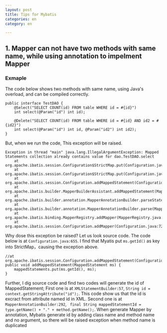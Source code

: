 ```yaml
---
layout: post
title: Tips for Mybatis
categories: en
category: en

---
```


## 1. Mapper can not have two methods with same name, while using annotation to impelment Mapper
### Exmaple

The code below shows two methods with same name, using Java's overload, and can be compiled correctly.
~~~
public interface TestDAO {
    @Select("SELECT COUNT(id) FROM table WHERE id = #{id}")
    int select(@Param("id") int id);

    @Delete("SELECT COUNT(id) FROM table WHERE id = #{id} AND id2 = #{id2}")
    int select(@Param("id") int id, @Param("id2") int id2);
}

~~~

But, when we run the code, This exception will be raised.
~~~
Exception in thread "main" java.lang.IllegalArgumentException: Mapped Statements collection already contains value for dao.TestDAO.select
    at org.apache.ibatis.session.Configuration$StrictMap.put(Configuration.java:859)
    at org.apache.ibatis.session.Configuration$StrictMap.put(Configuration.java:831)
    at org.apache.ibatis.session.Configuration.addMappedStatement(Configuration.java:655)
    at org.apache.ibatis.builder.MapperBuilderAssistant.addMappedStatement(MapperBuilderAssistant.java:302)
    at org.apache.ibatis.builder.annotation.MapperAnnotationBuilder.parseStatement(MapperAnnotationBuilder.java:351)
    at org.apache.ibatis.builder.annotation.MapperAnnotationBuilder.parse(MapperAnnotationBuilder.java:134)
    at org.apache.ibatis.binding.MapperRegistry.addMapper(MapperRegistry.java:72)
    at org.apache.ibatis.session.Configuration.addMapper(Configuration.java:728)
~~~

Why dose this exception be raised? Let us look source code. The code below is at `Configuration.java:655`. I find that Myatis put `ms.getId()` as key into StrictMap，causing the exception above.
~~~
//at org.apache.ibatis.session.Configuration.addMappedStatement(Configuration.java:655)
public void addMappedStatement(MappedStatement ms) {
    mappedStatements.put(ms.getId(), ms);
}
~~~

Further, I dig source code and find two codes will generate the id of MappedStatement;
First one is at `XMLStatementBuilder:57`, `String id = context.getStringAttribute("id");`. This code show us that the id is excract from attribute named id in XML.
Second one is at `MapperAnnotationBuilder:292`, ` final String mappedStatementId = type.getName() + "." + method.getName();`. When generate Mapper by annotation, Mybatis generate id by adding class name and method name and no argument, so there will be raised exception when method name is duplicated

